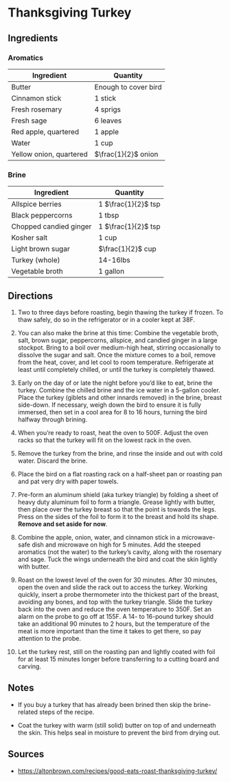 # Thanksgiving Turkey

## Ingredients

### Aromatics

| Ingredient | Quantity |
| --- | --- |
| Butter | Enough to cover bird |
| Cinnamon stick | 1 stick |
| Fresh rosemary | 4 sprigs |
| Fresh sage | 6 leaves |
| Red apple, quartered | 1 apple |
| Water | 1 cup |
| Yellow onion, quartered | $\frac{1}{2}$ onion |

### Brine

| Ingredient | Quantity |
| --- | --- |
|  Allspice berries | 1 $\frac{1}{2}$ tsp |
|  Black peppercorns | 1 tbsp |
|  Chopped candied ginger | 1 $\frac{1}{2}$ tsp |
|  Kosher salt | 1 cup|
|  Light brown sugar | $\frac{1}{2}$ cup |
|  Turkey (whole) | 14-16lbs |
|  Vegetable broth | 1 gallon|

## Directions
1. Two to three days before roasting, begin thawing the turkey if frozen. To
   thaw safely, do so in the refrigerator or in a cooler kept at 38F.

2. You can also make the brine at this time: Combine the vegetable broth, salt,
   brown sugar, peppercorns, allspice, and candied ginger in a large stockpot.
   Bring to a boil over medium-high heat, stirring occasionally to dissolve the
   sugar and salt. Once the mixture comes to a boil, remove from the heat,
   cover, and let cool to room temperature. Refrigerate at least until
   completely chilled, or until the turkey is completely thawed.

3. Early on the day of or late the night before you’d like to eat, brine the
   turkey. Combine the chilled brine and the ice water in a 5-gallon cooler.
   Place the turkey (giblets and other innards removed) in the brine, breast
   side-down. If necessary, weigh down the bird to ensure it is fully immersed,
   then set in a cool area for 8 to 16 hours, turning the bird halfway through
   brining.

4. When you’re ready to roast, heat the oven to 500F. Adjust the oven racks so
   that the turkey will fit on the lowest rack in the oven.

5. Remove the turkey from the brine, and rinse the inside and out with cold
   water. Discard the brine.

6. Place the bird on a flat roasting rack on a half-sheet pan or roasting pan
   and pat very dry with paper towels.

7. Pre-form an aluminum shield (aka turkey triangle) by folding a sheet of
   heavy duty aluminum foil to form a triangle. Grease lightly with butter,
   then place over the turkey breast so that the point is towards the legs.
   Press on the sides of the foil to form it to the breast and hold its shape.
   **Remove and set aside for now**.

8. Combine the apple, onion, water, and cinnamon stick in a microwave-safe dish
   and microwave on high for 5 minutes. Add the steeped aromatics (not the
   water) to the turkey’s cavity, along with the rosemary and sage. Tuck the
   wings underneath the bird and coat the skin lightly with butter.

9. Roast on the lowest level of the oven for 30 minutes. After 30 minutes, open
   the oven and slide the rack out to access the turkey. Working quickly,
   insert a probe thermometer into the thickest part of the breast, avoiding
   any bones, and top with the turkey triangle. Slide the turkey back into the
   oven and reduce the oven temperature to 350F. Set an alarm on the probe to
   go off at 155F. A 14- to 16-pound turkey should take an additional 90
   minutes to 2 hours, but the temperature of the meat is more important than
   the time it takes to get there, so pay attention to the probe.

10. Let the turkey rest, still on the roasting pan and lightly coated with foil
    for at least 15 minutes longer before transferring to a cutting board and
    carving.

## Notes

- If you buy a turkey that has already been brined then skip the brine-related
  steps of the recipe.

- Coat the turkey with warm (still solid) butter on top of and underneath the
  skin. This helps seal in moisture to prevent the bird from drying out.

## Sources

- <https://altonbrown.com/recipes/good-eats-roast-thanksgiving-turkey/>
